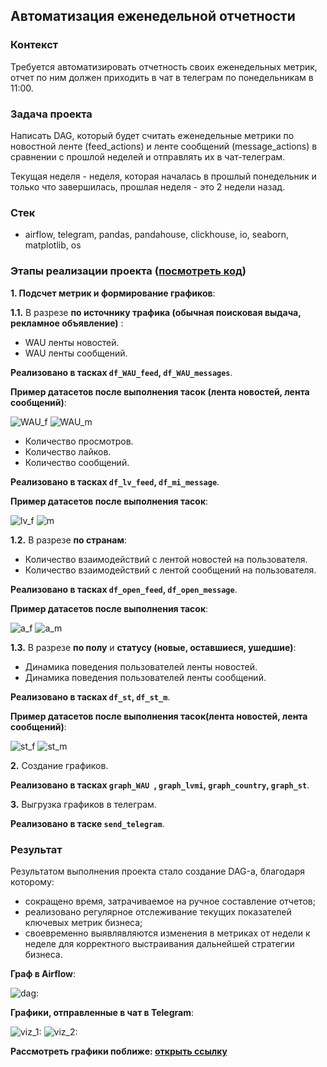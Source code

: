 ## Автоматизация еженедельной отчетности

### Контекст
Требуется автоматизировать отчетность своих еженедельных метрик, отчет по ним должен приходить в чат в телеграм по понедельникам в 11:00.

### Задача проекта
Написать DAG, который будет считать еженедельные метрики по новостной ленте (feed_actions) и ленте сообщений (message_actions) в сравнении с прошлой неделей и отправлять их в чат-телеграм.

Текущая неделя - неделя, которая началась в прошлый понедельник и только что завершилась, прошлая неделя - это 2 недели назад.

### Cтек
 - airflow, telegram, pandas, pandahouse, clickhouse, io, seaborn, matplotlib, os

### Этапы реализации проекта ([посмотреть код](https://github.com/Kateri-Che/weekly-reports-telegram/blob/main/dag_telegram_report.py))

**1. Подсчет метрик и формирование графиков**:

**1.1.** В разрезе **по источнику трафика (обычная поисковая выдача, рекламное объявление)** :
- WAU ленты новостей.
- WAU ленты сообщений.

**Реализовано в тасках `df_WAU_feed`, `df_WAU_messages`**.

**Пример датасетов после выполнения тасок (лента новостей, лента сообщений)**:

![WAU_f](https://github.com/Kateri-Che/weekly-reports-telegram/blob/main/screenshots/WAU_feed.png)    ![WAU_m](https://github.com/Kateri-Che/weekly-reports-telegram/blob/main/screenshots/WAU_messages.png)

-	Количество просмотров.
-	Количество лайков.
-	Количество сообщений.

**Реализовано в тасках `df_lv_feed`, `df_mi_message`**.

**Пример датасетов после выполнения тасок**:

![lv_f](https://github.com/Kateri-Che/weekly-reports-telegram/blob/main/screenshots/likes_views.png) ![m](https://github.com/Kateri-Che/weekly-reports-telegram/blob/main/screenshots/messages.png)

**1.2.** В разрезе **по странам**:
- Количество взаимодействий с лентой новостей на пользователя. 
- Количество взаимодействий с лентой сообщений на пользователя.
  
**Реализовано в тасках `df_open_feed`, `df_open_message`**.
  
**Пример датасетов после выполнения тасок**:

![a_f](https://github.com/Kateri-Che/weekly-reports-telegram/blob/main/screenshots/actions_feed.png) ![a_m](https://github.com/Kateri-Che/weekly-reports-telegram/blob/main/screenshots/actions_messages.png)

**1.3.** В разрезе **по полу** и **статусу (новые, оставшиеся, ушедшие)**:
- Динамика поведения пользователей ленты новостей.
- Динамика поведения пользователей ленты сообщений.  

**Реализовано в тасках `df_st`, `df_st_m`**.

**Пример датасетов после выполнения тасок(лента новостей, лента сообщений)**:

![st_f](https://github.com/Kateri-Che/weekly-reports-telegram/blob/main/screenshots/gender_status_feed.png) ![st_m](https://github.com/Kateri-Che/weekly-reports-telegram/blob/main/screenshots/gender_status_messages.png)

**2.** Создание графиков.

**Реализовано в тасках `graph_WAU `, `graph_lvmi`, `graph_country`, `graph_st`**.

**3.** Выгрузка графиков в телеграм.

**Реализовано в таске `send_telegram`**.

### Результат
Результатом выполнения проекта стало создание DAG-а, благодаря которому:
 - сокращено время, затрачиваемое на ручное составление отчетов;
 - реализовано регулярное отслеживание текущих показателей ключевых метрик бизнеса;
 - своевременно выявлявляются изменения в метриках от недели к неделе для корректного выстраивания дальнейшей стратегии бизнеса.

**Граф в Airflow**:

![dag:](https://github.com/Kateri-Che/weekly-reports-telegram/blob/main/screenshots/telegram_report_dag.png)

**Графики, отправленные в чат в Telegram**:

![viz_1:](https://github.com/Kateri-Che/weekly-reports-telegram/blob/main/screenshots/screen_1.jpg)  ![viz_2:](https://github.com/Kateri-Che/weekly-reports-telegram/blob/main/screenshots/screen_2.jpg)

**Рассмотреть графики поближе: [открыть ссылку](https://drive.google.com/drive/folders/1a_bX1HS6_3_ffbbwRxv3E6YKDc1XEJBD?usp=sharing)**
